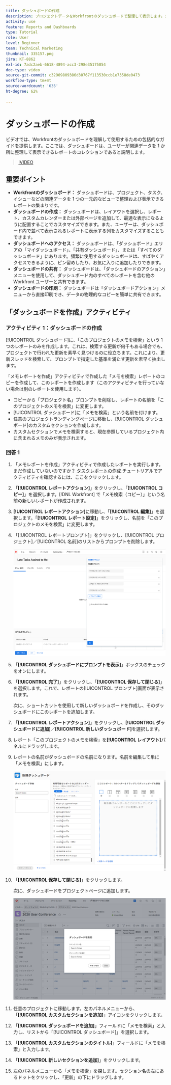 ```yaml
---
title: ダッシュボードの作成
description: プロジェクトデータをWorkfrontのダッシュボードで整理して表示します。ダッシュボードでは、シームレスなプロジェクト管理と共同作業を行うために、カスタマイズ、アクセス、共有、印刷を簡単に行うことができます。
activity: use
feature: Reports and Dashboards
type: Tutorial
role: User
level: Beginner
team: Technical Marketing
thumbnail: 335157.png
jira: KT-8862
exl-id: 7adc2aeb-6618-4894-acc3-298e35175854
doc-type: video
source-git-commit: c32909809386d30767f113530ccb1e7358de0473
workflow-type: tm+mt
source-wordcount: '635'
ht-degree: 62%

---
```


# ダッシュボードの作成

ビデオでは、Workfrontのダッシュボードを理解して使用するための包括的なガイドを提供します。
&#x200B;ここでは、ダッシュボードは、ユーザーが関連データを 1 か所に整理して表示できるレポートのコレクションであると説明します。

>[!VIDEO](https://video.tv.adobe.com/v/335157/?quality=12&learn=on)

## 重要ポイント

* **Workfrontのダッシュボード：** ダッシュボードは、プロジェクト、タスク、イシューなどの関連データを 1 つの一元的なビューで整理および表示できるレポートの集まりです。&#x200B;
* **ダッシュボードの作成：** ダッシュボードは、レイアウトを選択し、レポート、カスタムカレンダーまたは外部ページを追加して、最適な表示になるように配置することでカスタマイズできます。&#x200B; また、ユーザーは、ダッシュボード内で並べて表示されるレポートに表示する列をカスタマイズすることもできます。&#x200B;
* **ダッシュボードへのアクセス：** ダッシュボードは、「ダッシュボード」エリアの「マイダッシュボード」、「共有ダッシュボード」、または「すべてのダッシュボード」にあります。&#x200B; 頻繁に使用するダッシュボードは、すばやくアクセスできるように、ピン留めしたり、お気に入りに追加したりできます。&#x200B;
* **ダッシュボードの共有：** ダッシュボードは、「ダッシュボードのアクション」メニューを使用して、ダッシュボード内のすべてのレポートを含む他のWorkfront ユーザーと共有できます。&#x200B;
* **ダッシュボードの印刷：** ダッシュボードは「ダッシュボードアクション」メニューから直接印刷でき、データの物理的なコピーを簡単に共有できます。&#x200B;


## 「ダッシュボードを作成」アクティビティ

### アクティビティ 1：ダッシュボードの作成

[!UICONTROL ダッシュボード]に、「このプロジェクトのメモを検索」という 1 つのレポートのみを作成します。これは、検索する更新が何千もある場合でも、プロジェクトで行われた更新を素早く見つけるのに役立ちます。これにより、更新スレッドを検索して、プロンプトで指定した基準を満たす更新を素早く抽出します。

「メモレポートを作成」アクティビティで作成した「メモを検索」レポートのコピーを作成して、このレポートを作成します（このアクティビティを行っていない場合は別のレポートを使用します）。

* コピーから「プロジェクト名」プロンプトを削除し、レポートの名前を「このプロジェクトのメモを検索」に変更します。
* [!UICONTROL ダッシュボード]に「メモを検索」という名前を付けます。
* 任意のプロジェクトランディングページに移動し、[!UICONTROL ダッシュボード]のカスタムセクションを作成します。
* カスタムセクションでメモを検索すると、現在参照しているプロジェクト内に含まれるメモのみが表示されます。

### 回答 1

1. 「メモレポートを作成」アクティビティで作成したレポートを実行します。 まだ作成していないのですか？ [ タスクレポートの作成 ](https://experienceleague.adobe.com/en/docs/workfront-learn/tutorials-workfront/reporting/basic-reporting/create-a-task-report#activity-1-create-a-note-report-with-prompts) チュートリアルでアクティビティを確認するには、ここをクリックします。
1. 「**[!UICONTROL レポートアクション]**」をクリックし、「**[!UICONTROL コピー]**」を選択します。[!DNL Workfront] で「メモ検索（コピー）」という名前の新しいレポートが作成されます。
1. **[!UICONTROL レポートアクション]**&#x200B;に移動し、「**[!UICONTROL 編集]**」を選択します。「**[!UICONTROL レポート設定]**」をクリックし、名前を「このプロジェクトのメモを検索」に変更します。
1. 「[!UICONTROL レポートプロンプト]」をクリックし、[!UICONTROL プロジェクト]／[!UICONTROL 名前]のリストからプロンプトを削除します。

   ![新しいダッシュボードを作成するための画面の画像](assets/edit-report-prompts.png)

1. 「**[!UICONTROL ダッシュボードにプロンプトを表示]**」ボックスのチェックをオンにします。
1. 「**[!UICONTROL 完了]**」をクリックし、「**[!UICONTROL 保存して閉じる]**」を選択します。これで、レポートの[!UICONTROL プロンプト]画面が表示されます。

   次に、ショートカットを使用して新しいダッシュボードを作成し、そのダッシュボードにこのレポートを追加します。

1. 「**[!UICONTROL レポートアクション]**」をクリックし、**[!UICONTROL ダッシュボードに追加]**／**[!UICONTROL 新しいダッシュボード]**&#x200B;を選択します。
1. レポート「このプロジェクトのメモを検索」を&#x200B;**[!UICONTROL レイアウト]**&#x200B;パネルにドラッグします。
1. レポートの名前がダッシュボードの名前になります。名前を編集して単に「メモを検索」にします。

   ![新しいダッシュボードを作成するための画面の画像](assets/create-dashboard.png)

1. 「**[!UICONTROL 保存して閉じる]**」をクリックします。

   次に、ダッシュボードをプロジェクトページに追加します。

   ![新しいダッシュボードを作成するための画面の画像](assets/add-custom-section.png)

1. 任意のプロジェクトに移動します。左のパネルメニューから、「**[!UICONTROL カスタムセクションを追加]**」アイコンをクリックします。
1. 「**[!UICONTROL ダッシュボードを追加]**」フィールドに「メモを検索」と入力し、リストから「[!UICONTROL ダッシュボード]」を選択します。
1. 「**[!UICONTROL カスタムセクションのタイトル]**」フィールドに「メモを検索」と入力します。
1. 「**[!UICONTROL 新しいセクションを追加]**」をクリックします。
1. 左のパネルメニューから「メモを検索」を探します。セクション名の左にあるドットをクリックし、「更新」の下にドラッグします。
